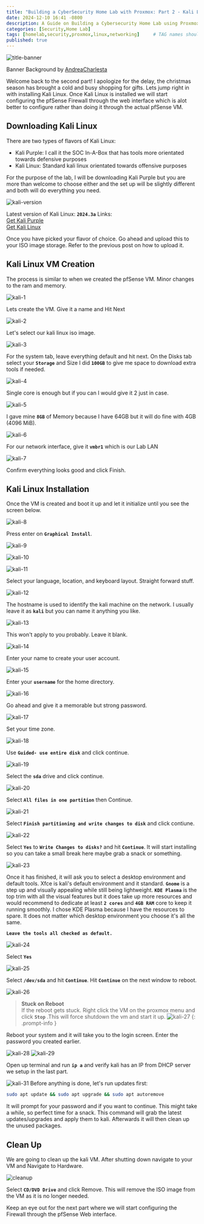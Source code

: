 ```yaml
---
title: "Building a CyberSecurity Home Lab with Proxmox: Part 2 - Kali Linux Setup"
date: 2024-12-10 16:41 -0800
description: A Guide on Building a Cybersecurity Home Lab using Proxmox
categories: [Security,Home Lab]
tags: [homelab,security,proxmox,linux,networking]     # TAG names should always be lowercase
published: true
---
```

![title-banner](/images/homelab-guide/diagrams/front-banner-part2.png)  


Banner Background by [AndreaCharlesta](https://www.freepik.com/free-vector/background-wave-gradient-minimalist-style_73392382.htm#fromView=image_search_similar&page=2&position=32&uuid=071173e2-ea25-4619-8e4f-8b709eabb291)

Welcome back to the second part! I apologize for the delay, the christmas season has brought a cold and busy shopping for gifts. Lets jump right in with installing Kali Linux. Once Kali Linux is installed we will start configuring the pfSense Firewall through the web interface which is alot better to configure rather than doing it through the actual pfSense VM.

## Downloading Kali Linux
There are two types of flavors of Kali Linux:
- Kali Purple: I call it the SOC In-A-Box that has tools more orientated towards defensive purposes  
- Kali Linux: Standard kali linux orientated towards offensive purposes  

For the purpose of the lab, I will be downloading Kali Purple but you are more than welcome to choose either and the set up will be slightly different and both will do everything you need.

![kali-version](/images/homelab-guide/part2/kali-version.png)


Latest version of Kali Linux: **`2024.3a`**
Links:  
[Get Kali Purple](https://cdimage.kali.org/kali-2024.3/kali-linux-2024.3a-installer-purple-amd64.iso)  
[Get Kali Linux](https://cdimage.kali.org/kali-2024.3/kali-linux-2024.3-installer-amd64.iso)

Once you have picked your flavor of choice. Go ahead and upload this to your ISO image storage. Refer to the previous post on how to upload it.

## Kali Linux VM Creation
The process is similar to when we created the pfSense VM. Minor changes to the ram and memory.  

![kali-1](/images/homelab-guide/part2/kali-1.png)  

Lets create the VM. Give it a name and Hit Next  

![kali-2](/images/homelab-guide/part2/kali-2.png)

Let's select our kali linux iso image.

![kali-3](/images/homelab-guide/part2/kali-3.png) 

For the system tab, leave everything default and hit next. On the Disks tab select your **`Storage`** and Size I did **`100GB`** to give me space to download extra tools if needed.  


![kali-4](/images/homelab-guide/part2/kali-4.png)

Single core is enough but if you can I would give it 2 just in case.

![kali-5](/images/homelab-guide/part2/kali-5.png) 

I gave mine **`8GB`** of Memory because I have 64GB but it will do fine with 4GB (4096 MiB).

![kali-6](/images/homelab-guide/part2/kali-6.png)  

For our network interface, give it **`vmbr1`** which is our Lab LAN

![kali-7](/images/homelab-guide/part2/kali-7.png)

Confirm everything looks good and click Finish.

## Kali Linux Installation  
Once the VM is created and boot it up and let it initialize until you see the screen below.

![kali-8](/images/homelab-guide/part2/kali-8.png)  

Press enter on **`Graphical Install`**.

![kali-9](/images/homelab-guide/part2/kali-9.png) 

![kali-10](/images/homelab-guide/part2/kali-10.png) 

![kali-11](/images/homelab-guide/part2/kali-11.png) 

Select your language, location, and keyboard layout. Straight forward stuff.

![kali-12](/images/homelab-guide/part2/kali-12.png) 

The hostname is used to identify the kali machine on the network. I usually leave it as **`kali`** but you can name it anything you like.

![kali-13](/images/homelab-guide/part2/kali-13.png) 

This won't apply to you probably. Leave it blank.

![kali-14](/images/homelab-guide/part2/kali-14.png) 

Enter your name to create your user account.

![kali-15](/images/homelab-guide/part2/kali-15.png) 

Enter your **`username`** for the home directory.

![kali-16](/images/homelab-guide/part2/kali-16.png) 

Go ahead and give it a memorable but strong password.

![kali-17](/images/homelab-guide/part2/kali-17.png)

Set your time zone.

![kali-18](/images/homelab-guide/part2/kali-18.png) 

Use **`Guided- use entire disk`** and click continue.

![kali-19](/images/homelab-guide/part2/kali-19.png) 

Select the **`sda`** drive and click continue.

![kali-20](/images/homelab-guide/part2/kali-20.png)

Select **`All files in one partition`** then Continue.

![kali-21](/images/homelab-guide/part2/kali-21.png) 

Select **`Finish partitioning and write changes to disk`** and click contiune.

![kali-22](/images/homelab-guide/part2/kali-22.png) 

Select **`Yes`** to **`Write Changes to disks?`** and hit **`Continue`**. It will start installing so you can take a small break here maybe grab a snack or something.

![kali-23](/images/homelab-guide/part2/kali-23.png) 

Once it has finished, it will ask you to select a desktop environment and default tools. Xfce is kali's default environment and it standard. **`Gnome`** is a step up and visually appealing while still being lightweight. **`KDE Plasma`** is the top trim with all the visual features but it does take up more resources and would recommend to dedicate at least **`2 cores`** and **`4GB RAM`** core to keep it running smoothly. I chose KDE Plasma because I have the resources to spare. It does not matter which desktop environment you choose it's all the same.  

**`Leave the tools all checked as default.`**

![kali-24](/images/homelab-guide/part2/kali-24.png) 

Select **`Yes`**

![kali-25](/images/homelab-guide/part2/kali-25.png)  

Select **`/dev/sda`** and hit **`Continue`**. Hit **`Continue`** on the next window to reboot.

![kali-26](/images/homelab-guide/part2/kali-28.png)  

> **Stuck on Reboot**  
> If the reboot gets stuck. Right click the VM on the proxmox menu and click **`Stop`** .This will force shutdown the vm and start it up.
> ![kali-27](/images/homelab-guide/part2/kali-27.png)
{: .prompt-info }  

Reboot your system and it will take you to the login screen. Enter the password you created earlier.

![kali-28](/images/homelab-guide/part2/kali-29.png) 
![kali-29](/images/homelab-guide/part2/kali-30.png)  

Open up terminal and run **`ip a`** and verify kali has an IP from DHCP server we setup in the last part.

![kali-31](/images/homelab-guide/part2/kali-31.png) 
Before anything is done, let's run updates first:

```bash
sudo apt update && sudo apt upgrade && sudo apt autoremove
```
It will prompt for your password and if you want to continue. This might take a while, so perfect time for a snack. This command will grab the latest updates/upgrades and apply them to kali. Afterwards it will then clean up the unused packages.  

## Clean Up
We are going to clean up the kali VM. After shutting down navigate to your VM and Navigate to Hardware.

![cleanup](/images/homelab-guide/part1/cleanup.png)

Select **``CD/DVD Drive``** and click Remove. This will remove the ISO image from the VM as it is no longer needed. 

Keep an eye out for the next part where we will start configuring the Firewall through the pfSense Web interface.


